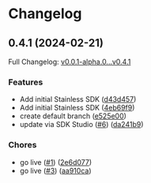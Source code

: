 # Changelog

## 0.4.1 (2024-02-21)

Full Changelog: [v0.0.1-alpha.0...v0.4.1](https://github.com/denoland/subhosting-js/compare/v0.0.1-alpha.0...v0.4.1)

### Features

* Add initial Stainless SDK ([d43d457](https://github.com/denoland/subhosting-js/commit/d43d4575b5bcf8f4b73b805a1d72728065706316))
* Add initial Stainless SDK ([4eb69f9](https://github.com/denoland/subhosting-js/commit/4eb69f964197e0742c296203e82bd403f615b5ed))
* create default branch ([e525e00](https://github.com/denoland/subhosting-js/commit/e525e00ce06149d88b4c1eaff1cf07a1e091a058))
* update via SDK Studio ([#6](https://github.com/denoland/subhosting-js/issues/6)) ([da241b9](https://github.com/denoland/subhosting-js/commit/da241b9c777c823bcf5c5ffc1b734583e4d2f2e1))


### Chores

* go live ([#1](https://github.com/denoland/subhosting-js/issues/1)) ([2e6d077](https://github.com/denoland/subhosting-js/commit/2e6d0774a58b4cdb8410dfe73d189a9c2a7b008d))
* go live ([#3](https://github.com/denoland/subhosting-js/issues/3)) ([aa910ca](https://github.com/denoland/subhosting-js/commit/aa910ca8b739bd220b49a9235c62959d16f43bc5))
